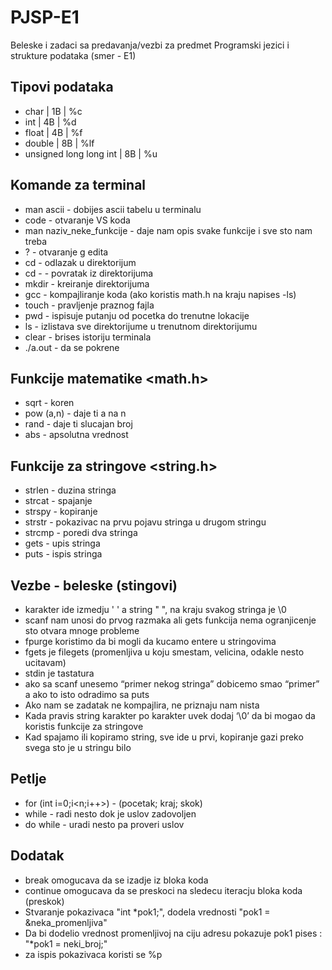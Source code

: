 # PJSP-E1
Beleske i zadaci sa predavanja/vezbi za predmet Programski jezici i strukture podataka (smer - E1)

## Tipovi podataka

- char     | 1B | %c
- int      | 4B | %d
- float    | 4B | %f
- double   | 8B | %lf
- unsigned long long int | 8B | %u

## Komande za terminal

- man ascii - dobijes ascii tabelu u terminalu
- code - otvaranje VS koda
- man naziv_neke_funkcije - daje nam opis svake funkcije i sve sto nam treba
- ? - otvaranje g edita
- cd - odlazak u direktorijum
- cd - - povratak iz direktorijuma
- mkdir - kreiranje direktorijuma
- gcc - kompajliranje koda (ako koristis math.h na kraju napises -ls)
- touch - pravljenje praznog fajla
- pwd - ispisuje putanju od pocetka do trenutne lokacije
- ls - izlistava sve direktorijume u trenutnom direktorijumu
- clear - brises istoriju terminala
- ./a.out - da se pokrene

## Funkcije matematike <math.h>

- sqrt - koren
- pow (a,n) - daje ti a na n
- rand - daje ti slucajan broj
- abs - apsolutna vrednost

## Funkcije za stringove <string.h>

- strlen - duzina stringa
- strcat - spajanje
- strspy - kopiranje
- strstr - pokazivac na prvu pojavu stringa u drugom stringu
- strcmp - poredi dva stringa
- gets - upis stringa
- puts - ispis stringa

## Vezbe - beleske (stingovi)

- karakter ide izmedju ' ' a string " ", na kraju svakog stringa je \0
- scanf nam unosi do prvog razmaka ali gets funkcija nema ogranjicenje sto otvara mnoge probleme 
- fpurge koristimo da bi mogli da kucamo entere u stringovima 
- fgets je filegets (promenljiva u koju smestam, velicina, odakle nesto ucitavam)
- stdin je tastatura
- ako sa scanf unesemo “primer nekog stringa” dobicemo smao “primer” a ako to isto odradimo sa puts 
- Ako nam se zadatak ne kompajlira, ne priznaju nam nista
- Kada pravis string karakter po  karakter uvek dodaj ‘\0’ da bi mogao da koristis funkcije za stringove
- Kad spajamo ili kopiramo string, sve ide u prvi, kopiranje gazi preko svega sto je u stringu bilo 

## Petlje

- for (int i=0;i<n;i++>) - (pocetak; kraj; skok)
- while - radi nesto dok je uslov zadovoljen
- do while - uradi nesto pa proveri uslov

## Dodatak 

- break omogucava da se izadje iz bloka koda
- continue omogucava da se preskoci na sledecu iteracju bloka koda (preskok)
- Stvaranje pokazivaca "int *pok1;", dodela vrednosti "pok1 = &neka_promenljiva"
- Da bi dodelio vrednost promenljivoj na ciju adresu pokazuje pok1 pises : "*pok1 = neki_broj;"
- za ispis pokazivaca koristi se %p
